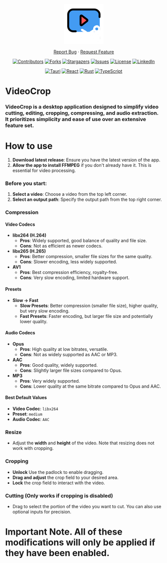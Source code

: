 <div align="center">

 <p align="center">
  <img src="https://github.com/Azmekk/VideoCrop/blob/master/src-tauri/icons/128x128.png" alt="YT-DLP web app">
</p>

  <p align="center">
    <a href="https://github.com/Azmekk/VideoCrop/issues">Report Bug</a>
    ·
    <a href="https://github.com/Azmekk/VideoCrop/issues">Request Feature</a>
  </p>
</div>

<div align="center">
  
[![Contributors][contributors-shield]][contributors-url]
[![Forks][forks-shield]][forks-url]
[![Stargazers][stars-shield]][stars-url]
[![Issues][issues-shield]][issues-url]
[![License][license-shield]][license-url]
[![LinkedIn][linkedin-shield]][linkedin-url]

[![Tauri][tauri-shield]][tauri-url]
[![React][react-shield]][react-url]
[![Rust][rust-shield]][rust-url]
[![TypeScript][TypeScript]][TypeScript-url]

</div>

# VideoCrop

### **VideoCrop** is a desktop application designed to simplify video cutting, editing, cropping, compressing, and audio extraction. It prioritizes simplicity and ease of use over an extensive feature set.

# How to use

1. **Download latest release**: Ensure you have the latest version of the app.
2. **Allow the app to install FFMPEG** if you don't already have it. This is essential for video processing.

### Before you start:

1. **Select a video**: Choose a video from the top left corner.
2. **Select an output path**: Specify the output path from the top right corner.

### Compression

#### Video Codecs

- **libx264 (H.264)**
  - **Pros**: Widely supported, good balance of quality and file size.
  - **Cons**: Not as efficient as newer codecs.
- **libx265 (H.265)**
  - **Pros**: Better compression, smaller file sizes for the same quality.
  - **Cons**: Slower encoding, less widely supported.
- **AV1**
  - **Pros**: Best compression efficiency, royalty-free.
  - **Cons**: Very slow encoding, limited hardware support.

#### Presets

- **Slow -> Fast**
  - **Slow Presets**: Better compression (smaller file size), higher quality, but very slow encoding.
  - **Fast Presets**: Faster encoding, but larger file size and potentially lower quality.

#### Audio Codecs

- **Opus**
  - **Pros**: High quality at low bitrates, versatile.
  - **Cons**: Not as widely supported as AAC or MP3.
- **AAC**
  - **Pros**: Good quality, widely supported.
  - **Cons**: Slightly larger file sizes compared to Opus.
- **MP3**
  - **Pros**: Very widely supported.
  - **Cons**: Lower quality at the same bitrate compared to Opus and AAC.

#### Best Default Values

- **Video Codec**: `libx264`
- **Preset**: `medium`
- **Audio Codec**: `AAC`

### Resize

- Adjust the **width** and **height** of the video. Note that resizing does not work with cropping.

### Cropping
- **Unlock** Use the padlock to enable dragging.
- **Drag and adjust** the crop field to your desired area.
- **Lock** the crop field to interact with the video.

### Cutting (Only works if cropping is disabled)

- Drag to select the portion of the video you want to cut. You can also use optional inputs for precision.

# Important Note. All of these modifications will only be applied if they have been enabled.

[contributors-shield]: https://img.shields.io/github/contributors/Azmekk/VideoCrop.svg?style=for-the-badge
[contributors-url]: https://github.com/Azmekk/VideoCrop/graphs/contributors
[forks-shield]: https://img.shields.io/github/forks/Azmekk/VideoCrop.svg?style=for-the-badge
[forks-url]: https://github.com/Azmekk/VideoCrop/network/members
[stars-shield]: https://img.shields.io/github/stars/Azmekk/VideoCrop.svg?style=for-the-badge
[stars-url]: https://github.com/Azmekk/VideoCrop/stargazers
[issues-shield]: https://img.shields.io/github/issues/Azmekk/VideoCrop.svg?style=for-the-badge
[issues-url]: https://github.com/Azmekk/VideoCrop/issues
[license-shield]: https://img.shields.io/github/license/Azmekk/VideoCrop.svg?style=for-the-badge
[license-url]: https://github.com/Azmekk/VideoCrop/blob/master/LICENSE.txt
[linkedin-shield]: https://img.shields.io/badge/-LinkedIn-black.svg?style=for-the-badge&logo=linkedin&colorB=555
[linkedin-url]: https://linkedin.com/in/Martin-Y
[TypeScript]: https://img.shields.io/badge/typescript-%23007ACC.svg?style=for-the-badge&logo=typescript&logoColor=white
[TypeScript-url]: https://www.typescriptlang.org/
[tauri-shield]: https://img.shields.io/badge/tauri-FFC131?style=for-the-badge&logo=tauri&logoColor=white
[tauri-url]: https://tauri.studio/
[react-shield]: https://img.shields.io/badge/react-61DAFB?style=for-the-badge&logo=react&logoColor=black
[react-url]: https://reactjs.org/
[rust-shield]: https://img.shields.io/badge/rust-000000?style=for-the-badge&logo=rust&logoColor=white
[rust-url]: https://www.rust-lang.org/
